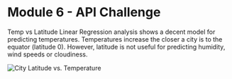 # Module 6 - API Challenge

Temp vs Latitude Linear Regression analysis shows a decent model for predicting temperatures. Temperatures increase the closer a city is to the equator (latitude 0). However, latitude is not useful for predicting humidity, wind speeds or cloudiness. 

![City Latitude vs. Temperature]("output_data/Fig1.png")
